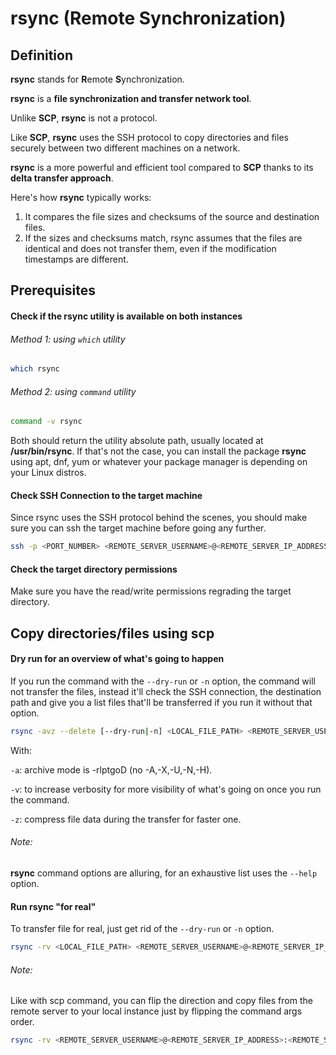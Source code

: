 # rsync (Remote Synchronization)

## Definition
**rsync** stands for **R**emote **S**ynchronization.

**rsync** is a **file synchronization and transfer network tool**.

Unlike **SCP**, **rsync** is not a protocol.

Like **SCP**,
**rsync** uses the SSH protocol to copy directories and files securely between two different machines on a network.

**rsync** is a more powerful and efficient tool compared to **SCP** thanks to its **delta transfer approach**. 

Here's how **rsync** typically works:

1. It compares the file sizes and checksums of the source and destination files.
2. If the sizes and checksums match, rsync assumes that the files are identical and does not transfer them, even if the modification timestamps are different.

## Prerequisites

#### Check if the rsync utility is available on both instances

###### Method 1: using `which` utility
```bash 
which rsync
```
###### Method 2: using `command` utility
```bash 
command -v rsync
```
Both should return the utility absolute path, usually located at **/usr/bin/rsync**.
If that's not the case, you can install the package **rsync** using apt, dnf,
yum or whatever your package manager is depending on your Linux distros. 

#### Check SSH Connection to the target machine
Since rsync uses the SSH protocol behind the scenes,
you should make sure you can ssh the target machine before going any further.
```bash
ssh -p <PORT_NUMBER> <REMOTE_SERVER_USERNAME>@<REMOTE_SERVER_IP_ADDRESS>
```

#### Check the target directory permissions
Make sure you have the read/write permissions regrading the target directory.

## Copy directories/files using scp

#### Dry run for an overview of what's going to happen
If you run the command with the `--dry-run` or `-n` option, the command will not transfer the files,
instead it'll check the SSH connection,
the destination path and give you a list files that'll be transferred if you run it without that option.
```bash
rsync -avz --delete [--dry-run|-n] <LOCAL_FILE_PATH> <REMOTE_SERVER_USERNAME>@<REMOTE_SERVER_IP_ADDRESS>:<REMOTE_SERVER_DIRECTORY_PATH> 
```

With:

`-a`: archive mode is -rlptgoD (no -A,-X,-U,-N,-H).

`-v`: to increase verbosity for more visibility of what's going on once you run the command.

`-z`: compress file data during the transfer for faster one.

###### Note:
**rsync** command options are alluring, for an exhaustive list uses the `--help` option.

#### Run rsync "for real"
To transfer file for real, just get rid of the `--dry-run` or `-n` option.

```bash
rsync -rv <LOCAL_FILE_PATH> <REMOTE_SERVER_USERNAME>@<REMOTE_SERVER_IP_ADDRESS>:<REMOTE_SERVER_DIRECTORY_PATH> 
```

###### Note:
Like with scp command,
you can flip the direction
and copy files from the remote server to your local instance just by flipping the command args order.

```bash
rsync -rv <REMOTE_SERVER_USERNAME>@<REMOTE_SERVER_IP_ADDRESS>:<REMOTE_SERVER_DIRECTORY_PATH> <LOCAL_FILE_PATH>
```